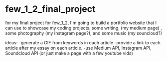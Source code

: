 # few_1_2_final_project

for my final project for few_1_2, I'm going to build a portfolio website that I can use to showcase my coding projects, some writing, (my medium page)
, some photography (my Instagram page?), and some music (my souncloud?)




ideas: 
-generate a GIF from keywords in each article
-provide a link to each article after my essay on each article. 
-use Medium API, Instagram API, Soundcloud API (or just make a page with a few youtube vids)
 